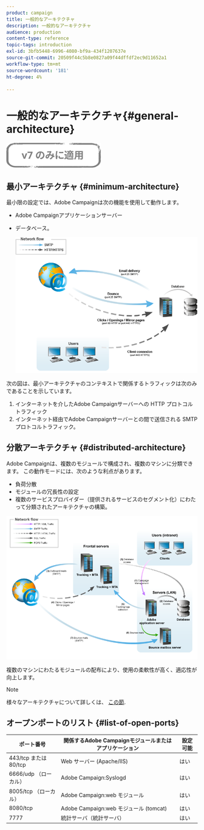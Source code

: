 ```yaml
---
product: campaign
title: 一般的なアーキテクチャ
description: 一般的なアーキテクチャ
audience: production
content-type: reference
topic-tags: introduction
exl-id: 3bfb5448-6996-4080-bf9a-434f1207637e
source-git-commit: 20509f44c5b8e0827a09f44dffdf2ec9d11652a1
workflow-type: tm+mt
source-wordcount: '181'
ht-degree: 4%

---
```


# 一般的なアーキテクチャ{#general-architecture}

![](../../assets/v7-only.svg)

## 最小アーキテクチャ {#minimum-architecture}

最小限の設定では、Adobe Campaignは次の機能を使用して動作します。

* Adobe Campaignアプリケーションサーバー
* データベース。

   ![](assets/formation_exploitation.png)

次の図は、最小アーキテクチャのコンテキストで関係するトラフィックは次のみであることを示しています。

1. インターネットを介したAdobe Campaignサーバーへの HTTP プロトコルトラフィック
1. インターネット経由でAdobe Campaignサーバーとの間で送信される SMTP プロトコルトラフィック。

## 分散アーキテクチャ {#distributed-architecture}

Adobe Campaignは、複数のモジュールで構成され、複数のマシンに分類できます。 この動作モードには、次のような利点があります。

* 負荷分散
* モジュールの冗長性の設定
* 複数のサービスプロバイダー（提供されるサービスのセグメント化）にわたって分類されたアーキテクチャの構築。

![](assets/architecturerepartie.png)

複数のマシンにわたるモジュールの配布により、使用の柔軟性が高く、適応性が向上します。

>[!NOTE]
>
>様々なアーキテクチャについて詳しくは、 [この節](../../installation/using/general-architecture.md).

## オープンポートのリスト {#list-of-open-ports}

| ポート番号 | 関係するAdobe Campaignモジュールまたはアプリケーション | 設定可能 |
|---|---|---|
| 443/tcp または 80/tcp | Web サーバー (Apache/IIS) | はい |
| 6666/udp （ローカル） | Adobe Campaign:Syslogd | はい |
| 8005/tcp （ローカル） | Adobe Campaign:web モジュール | はい |
| 8080/tcp | Adobe Campaign:web モジュール (tomcat) | はい |
| 7777 | 統計サーバ（統計サーバ） | はい |
